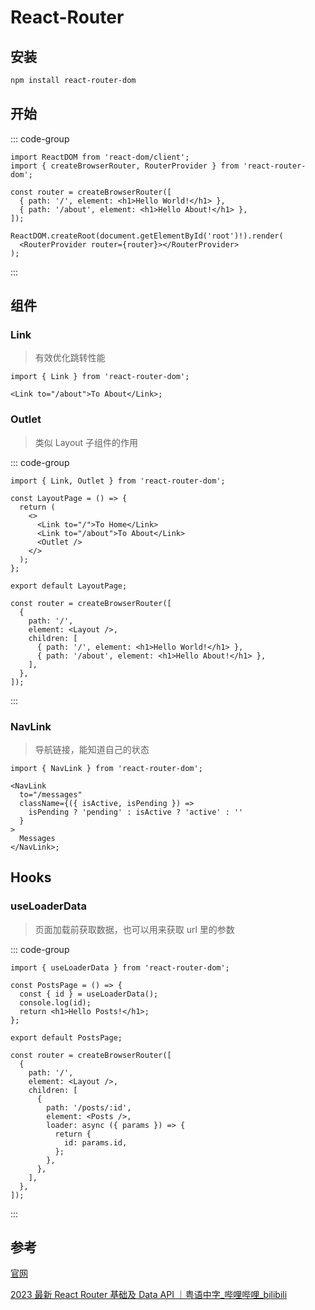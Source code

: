 # React-Router

## 安装

```bash
npm install react-router-dom
```

## 开始

::: code-group

```tsx [main.tsx]
import ReactDOM from 'react-dom/client';
import { createBrowserRouter, RouterProvider } from 'react-router-dom';

const router = createBrowserRouter([
  { path: '/', element: <h1>Hello World!</h1> },
  { path: '/about', element: <h1>Hello About!</h1> },
]);

ReactDOM.createRoot(document.getElementById('root')!).render(
  <RouterProvider router={router}></RouterProvider>
);
```

:::

## 组件

### Link

> 有效优化跳转性能

```tsx
import { Link } from 'react-router-dom';

<Link to="/about">To About</Link>;
```

### Outlet

> 类似 Layout 子组件的作用

::: code-group

```tsx [Layout.tsx]
import { Link, Outlet } from 'react-router-dom';

const LayoutPage = () => {
  return (
    <>
      <Link to="/">To Home</Link>
      <Link to="/about">To About</Link>
      <Outlet />
    </>
  );
};

export default LayoutPage;
```

```tsx [main.tsx]
const router = createBrowserRouter([
  {
    path: '/',
    element: <Layout />,
    children: [
      { path: '/', element: <h1>Hello World!</h1> },
      { path: '/about', element: <h1>Hello About!</h1> },
    ],
  },
]);
```

:::

### NavLink

> 导航链接，能知道自己的状态

```tsx
import { NavLink } from 'react-router-dom';

<NavLink
  to="/messages"
  className={({ isActive, isPending }) =>
    isPending ? 'pending' : isActive ? 'active' : ''
  }
>
  Messages
</NavLink>;
```

## Hooks

### useLoaderData

> 页面加载前获取数据，也可以用来获取 url 里的参数

::: code-group

```tsx [Posts.tsx]
import { useLoaderData } from 'react-router-dom';

const PostsPage = () => {
  const { id } = useLoaderData();
  console.log(id);
  return <h1>Hello Posts!</h1>;
};

export default PostsPage;
```

```tsx [main.tsx]
const router = createBrowserRouter([
  {
    path: '/',
    element: <Layout />,
    children: [
      {
        path: '/posts/:id',
        element: <Posts />,
        loader: async ({ params }) => {
          return {
            id: params.id,
          };
        },
      },
    ],
  },
]);
```

:::

## 参考

[官网](https://reactrouter.com/en/main)

[2023 最新 React Router 基础及 Data API ｜粤语中字\_哔哩哔哩\_bilibili](https://www.bilibili.com/video/BV1FX4y1q72i/?spm_id_from=333.999.top_right_bar_window_custom_collection.content.click&vd_source=b3e9124ff68b33f00aefe373ee0d070e)
